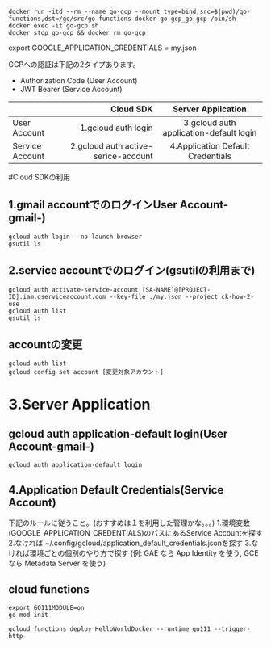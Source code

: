 ```
docker run -itd --rm --name go-gcp --mount type=bind,src=$(pwd)/go-functions,dst=/go/src/go-functions docker-go-gcp_go-gcp /bin/sh
docker exec -it go-gcp sh
docker stop go-gcp && docker rm go-gcp
```

export GOOGLE_APPLICATION_CREDENTIALS = my.json

GCPへの認証は下記の2タイプあります。
  - Authorization Code (User Account)
  - JWT Bearer (Service Account)

|            | Cloud SDK | Server Application |
|:-----------|------------:|:------------:|
| User Account | 1.gcloud auth login | 3.gcloud auth application-default login |
| Service Account | 2.gcloud auth active-serice-account | 4.Application Default Credentials |

#Cloud SDKの利用
## 1.gmail accountでのログインUser Account-gmail-)
```GCP
gcloud auth login --no-launch-browser
gsutil ls
```

## 2.service accountでのログイン(gsutilの利用まで)
```GCP
gcloud auth activate-service-account [SA-NAME]@[PROJECT-ID].iam.gserviceaccount.com --key-file ./my.json --project ck-how-2-use
gcloud auth list
gsutil ls
```

## accountの変更
```GCP
gcloud auth list
gcloud config set account [変更対象アカウント]
```

# 3.Server Application
## gcloud auth application-default login(User Account-gmail-)
```GCP
gcloud auth application-default login
```
## 4.Application Default Credentials(Service Account)
下記のルールに従うこと。(おすすめは１を利用した管理かな。。。)
  1.環境変数(GOOGLE_APPLICATION_CREDENTIALS)のパスにあるService Accountを探す
  2.なければ ~/.config/gcloud/application_default_credentials.jsonを探す
  3.なければ環境ごとの個別のやり方で探す (例: GAE なら App Identity を使う, GCE なら Metadata Server を使う)


## cloud functions
```GCP
export GO111MODULE=on
go mod init

gcloud functions deploy HelloWorldDocker --runtime go111 --trigger-http
```